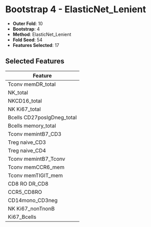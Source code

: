 # Bootstrap 4 - ElasticNet_Lenient

- **Outer Fold**: 10
- **Bootstrap**: 4
- **Method**: ElasticNet_Lenient
- **Fold Seed**: 54
- **Features Selected**: 17

## Selected Features

| Feature |
|---------|
| Tconv memDR_total |
| NK_total |
| NKCD16_total |
| NK Ki67_total |
| Bcells CD27posIgDneg_total |
| Bcells memory_total |
| Tconv memintB7_CD3 |
| Treg naive_CD3 |
| Treg naive_CD4 |
| Tconv memintB7_Tconv |
| Tconv memCCR6_mem |
| Tconv memTIGIT_mem |
| CD8 RO DR_CD8 |
| CCR5_CD8RO |
| CD14mono_CD3neg |
| NK Ki67_nonTnonB |
| Ki67_Bcells |

